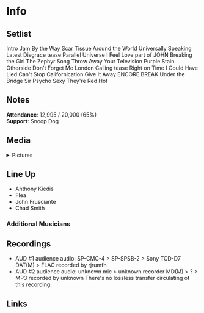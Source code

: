 # Info

## Setlist

Intro Jam
By the Way
Scar Tissue
Around the World
Universally Speaking
Latest Disgrace tease
Parallel Universe
I Feel Love part of JOHN
Breaking the Girl
The Zephyr Song
Throw Away Your Television
Purple Stain
Otherside
Don't Forget Me
London Calling tease
Right on Time
I Could Have Lied
Can't Stop
Californication
Give It Away
ENCORE BREAK
Under the Bridge
Sir Psycho Sexy
They're Red Hot

## Notes

**Attendance**: 12,995 / 20,000 (65%)
<br>
**Support**: Snoop Dog

## Media 

<details>
  <summary>Pictures</summary>
  <!--<img alt="Setlist" title="Setlist" src="_.jpg" height="200" />-->
</details>

## Line Up

* Anthony Kiedis
* Flea
* John Frusciante
* Chad Smith

### Additional Musicians

## Recordings

* AUD #1 audience audio: SP-CMC-4 > SP-SPSB-2 > Sony TCD-D7 DAT(M) > FLAC recorded by rjrumfh
* AUD #2 audience audio: unknown mic > unknown recorder MD(M) > ? > MP3 recorded by unknown There's no lossless transfer circulating of this recording.

## Links

